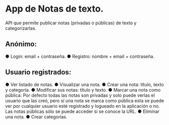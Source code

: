 # App de Notas de texto.

API que permite publicar notas (privadas o públicas) de texto y categorizarlas.

## Anónimo:

● Login: email + contraseña.
● Registro: nombre + email + contraseña.

## Usuario registrados:

● Ver listado de notas.
● Visualizar una nota.
● Crear una nota: título, texto y categoría.
● Modificar sus notas: título y texto.
● Marcar una nota como pública:
Por defecto todas las notas son privadas y solo puede verlas el usuario que las creó, pero sí una nota se marca como pública esta se puede ver por cualquier usuario esté registrado y logueado en la aplicación o no. Las notas públicas sólo se puede acceder si se conoce la URL.
● Eliminar una nota.
● Crear categorías.
